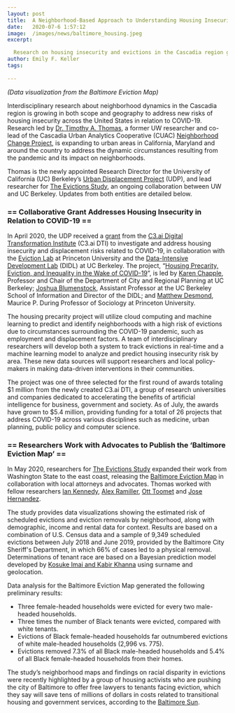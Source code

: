 ```yaml
---
layout: post
title:  A Neighborhood-Based Approach to Understanding Housing Insecurity and Eviction Patterns in the Wake of COVID-19
date:   2020-07-6 1:57:12
image:  /images/news/baltimore_housing.jpeg
excerpt: 

  Research on housing insecurity and evictions in the Cascadia region grows to include urban areas around the U.S.
author: Emily F. Keller
tags:
  
---
```

<i>(Data visualization from the Baltimore Eviction Map)</i>

Interdisciplinary research about neighborhood dynamics in the Cascadia region is growing in both scope and geography to address new risks of housing insecurity across the United States in relation to COVID-19. Research led by [Dr. Timothy A. Thomas](https://timathomas.github.io/), a former UW researcher and co-lead of the Cascadia Urban Analytics Cooperative (CUAC) [Neighborhood Change Project](https://www.cascadiadata.org/projects/neighborhood-change-project), is expanding to urban areas in California, Maryland and around the country to address the dynamic circumstances resulting from the pandemic and its impact on neighborhoods.

Thomas is the newly appointed Research Director for the University of California (UC) Berkeley’s [Urban Displacement Project](https://www.urbandisplacement.org/) (UDP), and lead researcher for [The Evictions Study](https://evictions.study/), an ongoing collaboration between UW and UC Berkeley. Updates from both entities are detailed below.

### == Collaborative Grant Addresses Housing Insecurity in Relation to COVID-19 ==

In April 2020, the UDP received a [grant](https://dev-c3dti.pantheonsite.io/c3-ai-digital-transformation-institute-announces-1st-grant-winners-for-using-ai-to-mitigate-covid-19-and-future-pandemics/) from the [C3.ai Digital Transformation Institute](https://dev-c3dti.pantheonsite.io/) (C3.ai DTI) to investigate and address housing insecurity and displacement risks related to COVID-19, in collaboration with the [Eviction Lab](https://evictionlab.org/) at Princeton University and the [Data-Intensive Development Lab](https://didl.berkeley.edu/) (DIDL) at UC Berkeley. The project, “[Housing Precarity, Eviction, and Inequality in the Wake of COVID-19](https://data.berkeley.edu/news/addressing-housing-insecurity-wake-covid-19)”, is led by [Karen Chapple](https://ced.berkeley.edu/ced/faculty-staff/karen-chapple), Professor and Chair of the Department of City and Regional Planning at UC Berkeley; [Joshua Blumenstock](https://www.ischool.berkeley.edu/people/joshua-blumenstock), Assistant Professor at the UC Berkeley School of Information and Director of the DIDL; and [Matthew Desmond](https://sociology.princeton.edu/people/matthew-desmond), Maurice P. During Professor of Sociology at Princeton University. 

The housing precarity project will utilize cloud computing and machine learning to predict and identify neighborhoods with a high risk of evictions due to circumstances surrounding the COVID-19 pandemic, such as employment and displacement factors. A team of interdisciplinary researchers will develop both a system to track evictions in real-time and a machine learning model to analyze and predict housing insecurity risk by area. These new data sources will support researchers and local policy-makers in making data-driven interventions in their communities. 

The project was one of three selected for the first round of awards totaling $1 million from the newly created C3.ai DTI, a group of research universities and companies dedicated to accelerating the benefits of artificial intelligence for business, government and society. As of July, the awards have grown to $5.4 million, providing funding for a total of 26 projects that address COVID-19 across various disciplines such as medicine, urban planning, public policy and computer science.

### == Researchers Work with Advocates to Publish the ‘Baltimore Eviction Map’ ==

In May 2020, researchers for [The Evictions Study](https://evictions.study/index.html) expanded their work from Washington State to the east coast, releasing the [Baltimore Eviction Map](https://evictions.study/maryland/report/baltimore.html) in collaboration with local attorneys and advocates. Thomas worked with fellow researchers [Ian Kennedy](https://soc.washington.edu/people/ian-kennedy), [Alex Ramiller](https://geography.washington.edu/people/alexander-ramiller), [Ott Toomet](https://ischool.uw.edu/people/faculty/profile/otoomet) and [Jose Hernandez](https://escience.washington.edu/people/jose-hernandez/). 

The study provides data visualizations showing the estimated risk of scheduled evictions and eviction removals by neighborhood, along with demographic, income and rental data for context. Results are based on a combination of U.S. Census data and a sample of 9,349 scheduled evictions between July 2018 and June 2019, provided by the Baltimore City Sheriff's Department, in which 66% of cases led to a physical removal. Determinations of tenant race are based on a Bayesian prediction model developed by [Kosuke Imai and Kabir Khanna](https://github.com/kosukeimai/wru) using surname and geolocation. 

Data analysis for the Baltimore Eviction Map generated the following preliminary results:
* Three female-headed households were evicted for every two male-headed households.
* Three times the number of Black tenants were evicted, compared with white tenants.
* Evictions of Black female-headed households far outnumbered evictions of white male-headed households (2,996 vs. 775).
* Evictions removed 7.3% of all Black male-headed households and 5.4% of all Black female-headed households from their homes.

The study’s neighborhood maps and findings on racial disparity in evictions were recently highlighted by a group of housing activists who are pushing the city of Baltimore to offer free lawyers to tenants facing eviction, which they say will save tens of millions of dollars in costs related to transitional housing and government services, according to the [Baltimore Sun](https://www.baltimoresun.com/maryland/baltimore-city/bs-md-ci-eviction-free-lawyers-20200518-fbf6fpn2kzatbkwuezc5wktpz4-story.html).